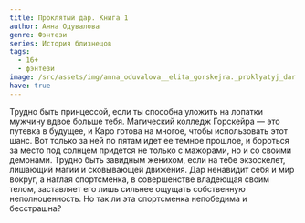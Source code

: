 ```yaml
---
title: Проклятый дар. Книга 1
author: Анна Одувалова
genre: Фэнтези
series: История близнецов
tags:
  - 16+
  - фэнтези
image: /src/assets/img/anna_oduvalova__elita_gorskejra._proklyatyj_dar.jpeg
have: true
---
```

Трудно быть принцессой, если ты способна уложить на лопатки мужчину вдвое больше тебя. Магический колледж Горскейра — это путевка в будущее, и Каро готова на многое, чтобы использовать этот шанс. Вот только за ней по пятам идет ее темное прошлое, и бороться за место под солнцем придется не только с мажорами, но и со своими демонами. Трудно быть завидным женихом, если на тебе экзоскелет, лишающий магии и сковывающей движения. Дар ненавидит себя и мир вокруг, а наглая спортсменка, в совершенстве владеющая своим телом, заставляет его лишь сильнее ощущать собственную неполноценность. Но так ли эта спортсменка непобедима и бесстрашна?
